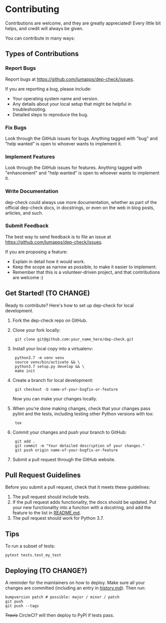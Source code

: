 # Contributing

Contributions are welcome, and they are greatly appreciated! Every
little bit helps, and credit will always be given.

You can contribute in many ways:

## Types of Contributions

### Report Bugs

Report bugs at <https://github.com/lumapps/dep-check/issues>.

If you are reporting a bug, please include:

- Your operating system name and version.
- Any details about your local setup that might be helpful
    in troubleshooting.
- Detailed steps to reproduce the bug.

### Fix Bugs

Look through the GitHub issues for bugs. Anything tagged with "bug" and
"help wanted" is open to whoever wants to implement it.

### Implement Features

Look through the GitHub issues for features. Anything tagged with
"enhancement" and "help wanted" is open to whoever wants to implement
it.

### Write Documentation

dep-check could always use more documentation, whether as part of the
official dep-check docs, in docstrings, or even on the web in blog
posts, articles, and such.

### Submit Feedback

The best way to send feedback is to file an issue at
<https://github.com/lumapps/dep-check/issues>.

If you are proposing a feature:

- Explain in detail how it would work.
- Keep the scope as narrow as possible, to make it easier
    to implement.
- Remember that this is a volunteer-driven project, and that
    contributions are welcome :)

## Get Started! (TO CHANGE)

Ready to contribute? Here's how to set up dep-check for local
development.

1. Fork the dep-check repo on GitHub.
2. Clone your fork locally:

        git clone git@github.com:your_name_here/dep-check.git

3. Install your local copy into a virtualenv:

        python3.7 -m venv venv
        source venv/bin/activate && \
        python3.7 setup.py develop && \
        make init

4. Create a branch for local development:

        git checkout -b name-of-your-bugfix-or-feature

    Now you can make your changes locally.

5. When you're done making changes, check that your changes pass pylint
    and the tests, including testing other Python versions with tox:

        tox

6. Commit your changes and push your branch to GitHub:

        git add .
        git commit -m "Your detailed description of your changes."
        git push origin name-of-your-bugfix-or-feature

7. Submit a pull request through the GitHub website.

## Pull Request Guidelines

Before you submit a pull request, check that it meets these guidelines:

1. The pull request should include tests.
2. If the pull request adds functionality, the docs should be updated.
    Put your new functionality into a function with a docstring, and add
    the feature to the list in [README.md](../README.md).
3. The pull request should work for Python 3.7.

## Tips

To run a subset of tests:

    pytest tests.test_my_test

## Deploying (TO CHANGE?)

A reminder for the maintainers on how to deploy. Make sure all your
changes are committed (including an entry in [history.md](history.md)). Then run:

    bumpversion patch # possible: major / minor / patch
    git push
    git push --tags

~~Travis~~ CircleCI? will then deploy to PyPI if tests pass.
